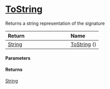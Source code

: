 # [ToString](./Signature--ToString.md)

Returns a string representation of the signature

| <span>Return&nbsp;&nbsp;&nbsp;&nbsp;&nbsp;&nbsp;&nbsp;&nbsp;&nbsp;&nbsp;&nbsp;&nbsp;&nbsp;&nbsp;&nbsp;&nbsp;&nbsp;&nbsp;&nbsp;&nbsp;&nbsp;&nbsp;&nbsp;&nbsp;&nbsp;&nbsp;&nbsp;&nbsp;&nbsp;&nbsp;</span> | Name | 
| :--- | :--- | 
| [String](https://docs.microsoft.com/en-us/dotnet/api/System.String) | [ToString](./Signature--ToString.md) () | 


#### Parameters

#### Returns
[String](https://docs.microsoft.com/en-us/dotnet/api/System.String)<br>
